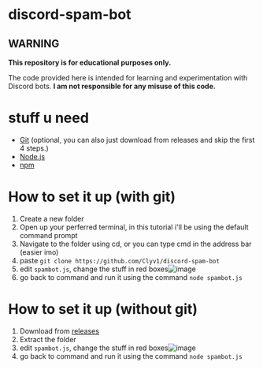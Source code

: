 # discord-spam-bot

## WARNING

**This repository is for educational purposes only.**

The code provided here is intended for learning and experimentation with Discord bots. **I am not responsible for any misuse of this code.**

# stuff u need
- [Git](https://git-scm.com/downloads) (optional, you can also just download from releases and skip the first 4 steps.)
- [Node.js](https://nodejs.org/)
- [npm](https://www.npmjs.com/) 

# How to set it up (with git)

1. Create a new folder
2. Open up your perferred terminal, in this tutorial i'll be using the default command prompt
3. Navigate to the folder using cd, or you can type cmd in the address bar (easier imo)
4. paste ```git clone https://github.com/Clyv1/discord-spam-bot```
5. edit ```spambot.js```, change the stuff in red boxes![image](https://github.com/user-attachments/assets/49e02713-e893-4c18-a281-8e97db9bd2f1)
6. go back to command and run it using the command ```node spambot.js```


# How to set it up (without git)

1. Download from [releases](https://github.com/Clyv1/discord-spam-bot/releases/download/1.0/spambot.zip)
2. Extract the folder
3. edit ```spambot.js```, change the stuff in red boxes![image](https://github.com/user-attachments/assets/49e02713-e893-4c18-a281-8e97db9bd2f1)
4. go back to command and run it using the command ```node spambot.js```
